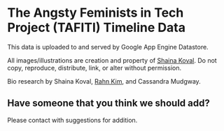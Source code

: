 # The Angsty Feminists in Tech Project (TAFITI) Timeline Data

This data is uploaded to and served by Google App Engine Datastore.

All images/illustrations are creation and property of [Shaina Koval](http://www.shainakoval.com). Do not copy, reproduce, distribute, link, or alter without permission.

Bio research by Shaina Koval, [Rahn Kim](http://www.rahnkim.com), and Cassandra Mudgway.

## Have someone that you think we should add?
Please contact with suggestions for addition.
